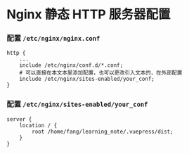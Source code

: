 # Nginx 静态 HTTP 服务器配置

### 配置 `/etc/nginx/nginx.conf`

```nginx
http {
    ...
    include /etc/nginx/conf.d/*.conf;
    # 可以直接在本文本里添加配置，也可以更改引入文本的，在外部配置
    include /etc/nginx/sites-enabled/your_conf;
}
```

### 配置 `/etc/nginx/sites-enabled/your_conf`

```nginx
server {
	location / {
		root /home/fang/learning_note/.vuepress/dist;
	}
}
```



